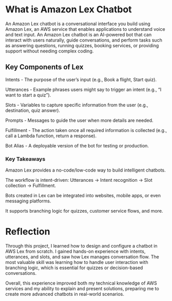 # What is Amazon Lex Chatbot

An Amazon Lex chatbot is a conversational interface you build using Amazon Lex, an AWS service that enables applications to understand voice and text input.
An Amazon Lex chatbot is an AI-powered bot that can interact with users naturally, guide conversations, and perform tasks such as answering questions, running quizzes, booking services, or providing support without needing complex coding.

## Key Components of Lex

Intents - The purpose of the user’s input (e.g., Book a flight, Start quiz).

Utterances - Example phrases users might say to trigger an intent (e.g., “I want to start a quiz”).

Slots - Variables to capture specific information from the user (e.g., destination, quiz answer).

Prompts - Messages to guide the user when more details are needed.

Fulfillment - The action taken once all required information is collected (e.g., call a Lambda function, return a response).

Bot Alias - A deployable version of the bot for testing or production.

### Key Takeaways

Amazon Lex provides a no-code/low-code way to build intelligent chatbots.

The workflow is intent-driven: Utterances → Intent recognition → Slot collection → Fulfillment.

Bots created in Lex can be integrated into websites, mobile apps, or even messaging platforms.

It supports branching logic for quizzes, customer service flows, and more.

# Reflection

Through this project, I learned how to design and configure a chatbot in AWS Lex from scratch. I gained hands-on experience with intents, utterances, and slots, and saw how Lex manages conversation flow. The most valuable skill was learning how to handle user interaction with branching logic, which is essential for quizzes or decision-based conversations.

Overall, this experience improved both my technical knowledge of AWS services and my ability to explain and present solutions, preparing me to create more advanced chatbots in real-world scenarios.
